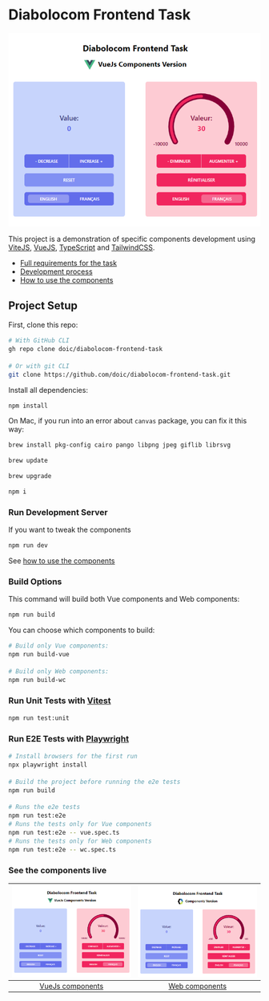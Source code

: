 # Diabolocom Frontend Task

![Vue page](./docs/vue_page.png)

This project is a demonstration of specific components development using [ViteJS](https://vitejs.dev/), [VueJS](https://vuejs.org/), [TypeScript](https://www.typescriptlang.org/) and [TailwindCSS](https://tailwindcss.com/).

- [Full requirements for the task](docs/REQUIREMENTS.md)
- [Development process](docs/DEVELOPMENT_PROCESS.md)
- [How to use the components](docs/HOWTO.md)

## Project Setup

First, clone this repo:

```sh
# With GitHub CLI
gh repo clone doic/diabolocom-frontend-task

# Or with git CLI
git clone https://github.com/doic/diabolocom-frontend-task.git
```

Install all dependencies:

```sh
npm install
```

On Mac, if you run into an error about `canvas` package, you can fix it this way:

```sh
brew install pkg-config cairo pango libpng jpeg giflib librsvg
```

```sh
brew update
```

```sh
brew upgrade
```

```sh
npm i
```

### Run Development Server

If you want to tweak the components

```sh
npm run dev
```

See [how to use the components](docs/HOWTO.md)

### Build Options

This command will build both Vue components and Web components:

```sh
npm run build
```

You can choose which components to build:

```sh
# Build only Vue components:
npm run build-vue

# Build only Web components:
npm run build-wc
```

### Run Unit Tests with [Vitest](https://vitest.dev/)

```sh
npm run test:unit
```

### Run E2E Tests with [Playwright](https://playwright.dev)

```sh
# Install browsers for the first run
npx playwright install

# Build the project before running the e2e tests
npm run build

# Runs the e2e tests
npm run test:e2e
# Runs the tests only for Vue components
npm run test:e2e -- vue.spec.ts
# Runs the tests only for Web components
npm run test:e2e -- wc.spec.ts
```

### See the components live

| [![Vue page](./docs/vue_page.png)](https://diabolocom-frontend-task.vercel.app/)  | [![Wc page](./docs/wc_page.png)](https://diabolocom-frontend-task-wc.vercel.app/)  |
| --------------------------------------------------------------------------------- | ---------------------------------------------------------------------------------- |
| <center>[VueJs components](https://diabolocom-frontend-task.vercel.app/)</center> | <center>[Web components](https://diabolocom-frontend-task-wc.vercel.app/)</center> |
